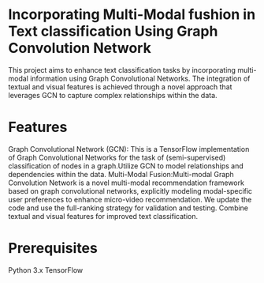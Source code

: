 #  Incorporating Multi-Modal fushion in Text classification Using Graph Convolution Network
This project aims to enhance text classification tasks by incorporating multi-modal information using Graph Convolutional Networks. The integration of textual and visual features is achieved through a novel approach that leverages GCN to capture complex relationships within the data.
# Features
Graph Convolutional Network (GCN): This is a TensorFlow implementation of Graph Convolutional Networks for the task of (semi-supervised) classification of nodes in a graph.Utilize GCN to model relationships and dependencies within the data.
Multi-Modal Fusion:Multi-modal Graph Convolution Network is a novel multi-modal recommendation framework based on graph convolutional networks, explicitly modeling modal-specific user preferences to enhance micro-video recommendation. We update the code and use the full-ranking strategy for validation and testing. Combine textual and visual features for improved text classification.
# Prerequisites
Python 3.x
TensorFlow

